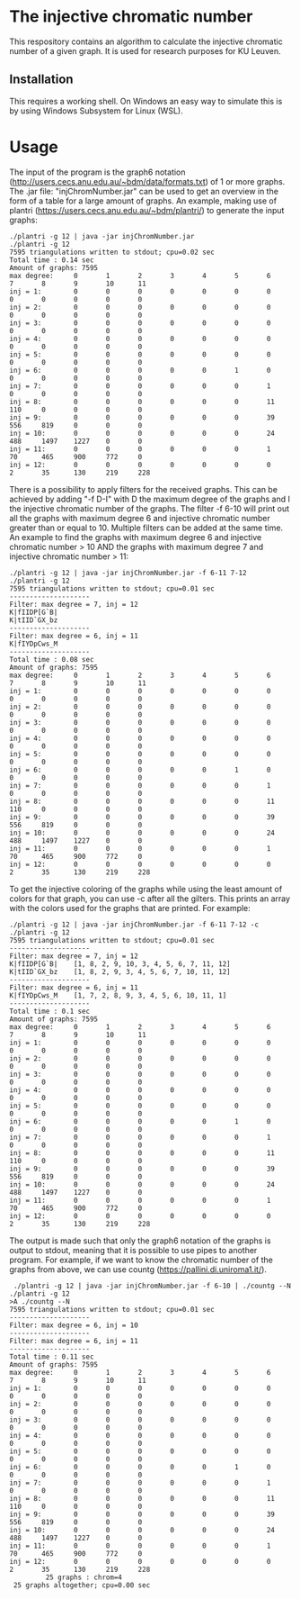 # The injective chromatic number

This respository contains an algorithm to calculate the injective chromatic number of a given graph. It is used for research purposes for KU Leuven.

## Installation

This requires a working shell. On Windows an easy way to simulate this is by using Windows Subsystem for Linux (WSL).

# Usage
The input of the program is the graph6 notation (http://users.cecs.anu.edu.au/~bdm/data/formats.txt) of 1 or more graphs. The .jar file: "injChromNumber.jar" can be used to get an overview in the form of a table for a large amount of graphs.
An example, making use of plantri (https://users.cecs.anu.edu.au/~bdm/plantri/) to generate the input graphs:

```
./plantri -g 12 | java -jar injChromNumber.jar
./plantri -g 12
7595 triangulations written to stdout; cpu=0.02 sec
Total time : 0.14 sec
Amount of graphs: 7595
max degree:     0       1       2       3       4       5       6       7       8       9       10      11
inj = 1:        0       0       0       0       0       0       0       0       0       0       0       0
inj = 2:        0       0       0       0       0       0       0       0       0       0       0       0
inj = 3:        0       0       0       0       0       0       0       0       0       0       0       0
inj = 4:        0       0       0       0       0       0       0       0       0       0       0       0
inj = 5:        0       0       0       0       0       0       0       0       0       0       0       0
inj = 6:        0       0       0       0       0       1       0       0       0       0       0       0
inj = 7:        0       0       0       0       0       0       1       0       0       0       0       0
inj = 8:        0       0       0       0       0       0       11      110     0       0       0       0
inj = 9:        0       0       0       0       0       0       39      556     819     0       0       0
inj = 10:       0       0       0       0       0       0       24      488     1497    1227    0       0
inj = 11:       0       0       0       0       0       0       1       70      465     900     772     0
inj = 12:       0       0       0       0       0       0       0       2       35      130     219     228
```

There is a possibility to apply filters for the received graphs. This can be achieved by adding "-f D-I" with D the maximum degree of the graphs and I the injective chromatic number of the graphs. The filter -f 6-10 will print out all the graphs with maximum degree 6 and injective chromatic number greater than or equal to 10. Multiple filters can be added at the same time. An example to find the graphs with maximum degree 6 and injective chromatic number > 10 AND the graphs with maximum degree 7 and injective chromatic number > 11:

```
./plantri -g 12 | java -jar injChromNumber.jar -f 6-11 7-12
./plantri -g 12
7595 triangulations written to stdout; cpu=0.01 sec
--------------------
Filter: max degree = 7, inj = 12
K|fIIDP[G`B|
K|tIID`GX_bz
--------------------
Filter: max degree = 6, inj = 11
K|fIYDpCws_M
--------------------
Total time : 0.08 sec
Amount of graphs: 7595
max degree:     0       1       2       3       4       5       6       7       8       9       10      11
inj = 1:        0       0       0       0       0       0       0       0       0       0       0       0
inj = 2:        0       0       0       0       0       0       0       0       0       0       0       0
inj = 3:        0       0       0       0       0       0       0       0       0       0       0       0
inj = 4:        0       0       0       0       0       0       0       0       0       0       0       0
inj = 5:        0       0       0       0       0       0       0       0       0       0       0       0
inj = 6:        0       0       0       0       0       1       0       0       0       0       0       0
inj = 7:        0       0       0       0       0       0       1       0       0       0       0       0
inj = 8:        0       0       0       0       0       0       11      110     0       0       0       0
inj = 9:        0       0       0       0       0       0       39      556     819     0       0       0
inj = 10:       0       0       0       0       0       0       24      488     1497    1227    0       0
inj = 11:       0       0       0       0       0       0       1       70      465     900     772     0
inj = 12:       0       0       0       0       0       0       0       2       35      130     219     228
```

To get the injective coloring of the graphs while using the least amount of colors for that graph, you can use -c after all the gilters. This prints an array with the colors used for the graphs that are printed. For example: 

 ```
./plantri -g 12 | java -jar injChromNumber.jar -f 6-11 7-12 -c
./plantri -g 12
7595 triangulations written to stdout; cpu=0.01 sec
--------------------
Filter: max degree = 7, inj = 12
K|fIIDP[G`B|    [1, 8, 2, 9, 10, 3, 4, 5, 6, 7, 11, 12]
K|tIID`GX_bz    [1, 8, 2, 9, 3, 4, 5, 6, 7, 10, 11, 12]
--------------------
Filter: max degree = 6, inj = 11
K|fIYDpCws_M    [1, 7, 2, 8, 9, 3, 4, 5, 6, 10, 11, 1]
--------------------
Total time : 0.1 sec
Amount of graphs: 7595
max degree:     0       1       2       3       4       5       6       7       8       9       10      11
inj = 1:        0       0       0       0       0       0       0       0       0       0       0       0
inj = 2:        0       0       0       0       0       0       0       0       0       0       0       0
inj = 3:        0       0       0       0       0       0       0       0       0       0       0       0
inj = 4:        0       0       0       0       0       0       0       0       0       0       0       0
inj = 5:        0       0       0       0       0       0       0       0       0       0       0       0
inj = 6:        0       0       0       0       0       1       0       0       0       0       0       0
inj = 7:        0       0       0       0       0       0       1       0       0       0       0       0
inj = 8:        0       0       0       0       0       0       11      110     0       0       0       0
inj = 9:        0       0       0       0       0       0       39      556     819     0       0       0
inj = 10:       0       0       0       0       0       0       24      488     1497    1227    0       0
inj = 11:       0       0       0       0       0       0       1       70      465     900     772     0
inj = 12:       0       0       0       0       0       0       0       2       35      130     219     228
```


The output is made such that only the graph6 notation of the graphs is output to stdout, meaning that it is possible to use pipes to another program. For example, if we want to know the chromatic number of the graphs from above, we can use countg (https://pallini.di.uniroma1.it/).

```
 ./plantri -g 12 | java -jar injChromNumber.jar -f 6-10 | ./countg --N
./plantri -g 12
>A ./countg --N
7595 triangulations written to stdout; cpu=0.01 sec
--------------------
Filter: max degree = 6, inj = 10
--------------------
Filter: max degree = 6, inj = 11
--------------------
Total time : 0.11 sec
Amount of graphs: 7595
max degree:     0       1       2       3       4       5       6       7       8       9       10      11
inj = 1:        0       0       0       0       0       0       0       0       0       0       0       0
inj = 2:        0       0       0       0       0       0       0       0       0       0       0       0
inj = 3:        0       0       0       0       0       0       0       0       0       0       0       0
inj = 4:        0       0       0       0       0       0       0       0       0       0       0       0
inj = 5:        0       0       0       0       0       0       0       0       0       0       0       0
inj = 6:        0       0       0       0       0       1       0       0       0       0       0       0
inj = 7:        0       0       0       0       0       0       1       0       0       0       0       0
inj = 8:        0       0       0       0       0       0       11      110     0       0       0       0
inj = 9:        0       0       0       0       0       0       39      556     819     0       0       0
inj = 10:       0       0       0       0       0       0       24      488     1497    1227    0       0
inj = 11:       0       0       0       0       0       0       1       70      465     900     772     0
inj = 12:       0       0       0       0       0       0       0       2       35      130     219     228
         25 graphs : chrom=4
 25 graphs altogether; cpu=0.00 sec
```
